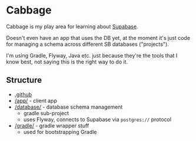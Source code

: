 # Cabbage

Cabbage is my play area for learning about 
[Supabase](https://github.com/supabase/supabase).

Doesn't even have an app that uses the DB yet, at the moment it's just code 
for managing a schema across different SB databases ("projects").

I'm using Gradle, Flyway, Java etc. just because they're the tools that I know 
best, not saying this is the right way to do it.

## Structure 

* [.github](/.github)
* [/app/](/app) - client app
* [/database/](/database) - database schema management
  * gradle sub-project 
  * uses Flyway, connects to Supabase via `postgres://` protocol
* [/gradle/](/gradle) - gradle wrapper stuff
  * used for bootstrapping Gradle
  

